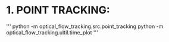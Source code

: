 # 1. POINT TRACKING:
'''
python -m optical_flow_tracking.src.point_tracking
python -m optical_flow_tracking.ultil.time_plot
'''
